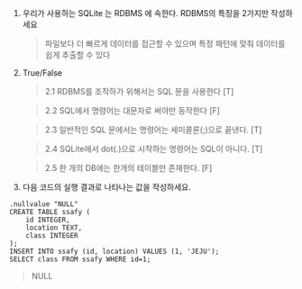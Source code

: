 1. 우리가 사용하는 SQLite 는 RDBMS 에 속한다. RDBMS의 특징을 2가지만 작성하세요

   > 파일보다 더 빠르게 데이터를 접근할 수 있으며 특정 패턴에 맞춰 데이터를 쉽게 추출할 수 있다

2. True/False

   > 2.1 RDBMS를 조작하가 위해서는 SQL 문을 사용한다 [T]

   > 2.2 SQL에서 명령어는 대문자로 써야만 동작한다 [F]

   > 2.3 일반적인 SQL 문에서는 명령어는 세미콜론(;)으로 끝낸다. [T]

   > 2.4 SQLite에서 dot(.)으로 시작하는 명령어는 SQL이 아니다. [T]

   > 2.5 한 개의 DB에는 한개의 테이블만 존재한다. [F]

3. 다음 코드의 실행 결과로 나타나는 값을 작성하세요.

```sqlite
.nullvalue "NULL"
CREATE TABLE ssafy (
	id INTEGER,
    location TEXT,
    class INTEGER
);
INSERT INTO ssafy (id, location) VALUES (1, 'JEJU');
SELECT class FROM ssafy WHERE id=1;
```

> NULL